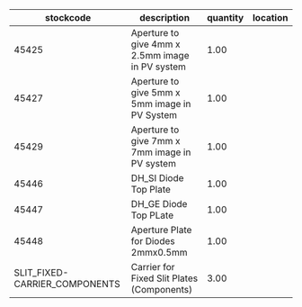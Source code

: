 |stockcode|description|quantity|location|
|---------|-----------|--------|--------|
|45425|Aperture to give 4mm x 2.5mm image in PV system|1.00||
|45427|Aperture to give 5mm x 5mm image in PV System|1.00||
|45429|Aperture to give 7mm x 7mm image in PV system|1.00||
|45446|DH_SI Diode Top Plate|1.00||
|45447|DH_GE Diode Top PLate|1.00||
|45448|Aperture Plate for Diodes 2mmx0.5mm|1.00||
|SLIT_FIXED-CARRIER_COMPONENTS|Carrier for Fixed Slit Plates (Components)|3.00||
